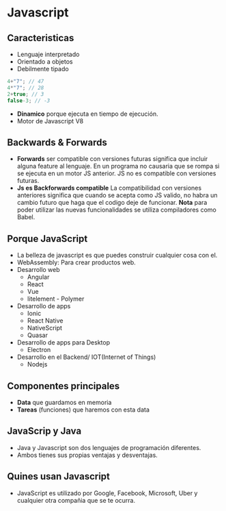 # Javascript
## Caracteristicas
- Lenguaje interpretado
- Orientado a objetos
- Debilmente tipado
```javascript
4+"7"; // 47
4*"7"; // 28
2+true; // 3
false-3; // -3
```
- **Dinamico** porque ejecuta en tiempo de ejecución.
- Motor de Javascript V8

## Backwards & Forwards
- **Forwards** ser compatible con versiones futuras significa que incluir alguna feature al lenguaje. 
En un programa no causaria que se rompa si se ejecuta en un motor JS anterior. JS no es compatible con versiones futuras.
- **Js es Backforwards compatible** La compatibilidad con versiones anteriores significa que cuando se acepta como JS valido, 
no habra un cambio futuro que haga que el codigo deje de funcionar.
**Nota** para poder utilizar las nuevas funcionalidades se utiliza compiladores como Babel.

## Porque JavaScript
- La belleza de javascript es que puedes construir cualquier cosa con el.
- WebAssembly: Para crear productos web.
- Desarrollo web
    - Angular
    - React
    - Vue
    - litelement - Polymer
- Desarrollo de apps
    - Ionic
    - React Native
    - NativeScript
    - Quasar
- Desarrollo de apps para Desktop
    - Electron
- Desarrollo en el Backend/ IOT(Internet of Things)
    - Nodejs

## Componentes principales
- **Data** que guardamos en memoria
- **Tareas** (funciones) que haremos con esta data

## JavaScrip y Java
- Java y Javascript son dos lenguajes de programación diferentes.
- Ambos tienes sus propias ventajas y desventajas.

## Quines usan Javascript
- JavaScript es utilizado por Google, Facebook, Microsoft, Uber y cualquier otra compañia que se te ocurra.
